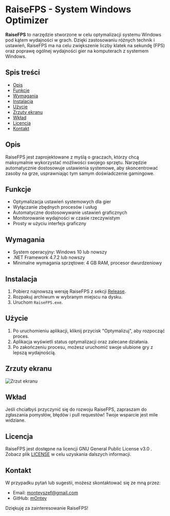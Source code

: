 # RaiseFPS - System Windows Optimizer

**RaiseFPS** to narzędzie stworzone w celu optymalizacji systemu Windows pod kątem wydajności w grach. Dzięki zastosowaniu różnych technik i ustawień, RaiseFPS ma na celu zwiększenie liczby klatek na sekundę (FPS) oraz poprawę ogólnej wydajności gier na komputerach z systemem Windows.

## Spis treści

- [Opis](#opis)
- [Funkcje](#funkcje)
- [Wymagania](#wymagania)
- [Instalacja](#instalacja)
- [Użycie](#użycie)
- [Zrzuty ekranu](#zrzuty-ekranu)
- [Wkład](#wkład)
- [Licencja](#licencja)
- [Kontakt](#kontakt)

## Opis

RaiseFPS jest zaprojektowane z myślą o graczach, którzy chcą maksymalnie wykorzystać możliwości swojego sprzętu. Narzędzie automatycznie dostosowuje ustawienia systemowe, aby skoncentrować zasoby na grze, usprawniając tym samym doświadczenie gamingowe.

## Funkcje

- Optymalizacja ustawień systemowych dla gier
- Wyłączanie zbędnych procesów i usług
- Automatyczne dostosowywanie ustawień graficznych
- Monitorowanie wydajności w czasie rzeczywistym
- Prosty w użyciu interfejs graficzny

## Wymagania

- System operacyjny: Windows 10 lub nowszy
- .NET Framework 4.7.2 lub nowszy
- Minimalne wymagania sprzętowe: 4 GB RAM, procesor dwurdzeniowy

## Instalacja

1. Pobierz najnowszą wersję RaiseFPS z sekcji [Release](https://github.com/mOnteySZEF/RaiseFPS/releases).
2. Rozpakuj archiwum w wybranym miejscu na dysku.
3. Uruchom `RaiseFPS.exe`.

## Użycie

1. Po uruchomieniu aplikacji, kliknij przycisk "Optymalizuj", aby rozpocząć proces.
2. Aplikacja wyświetli status optymalizacji oraz zalecane działania.
3. Po zakończeniu procesu, możesz uruchomić swoje ulubione gry z lepszą wydajnością.

## Zrzuty ekranu

![Zrzut ekranu](https://i.imgur.com/MJkTNm0.png)

## Wkład

Jeśli chciałbyś przyczynić się do rozwoju RaiseFPS, zapraszam do zgłaszania pomysłów, błędów i pull requestów! Twoje wsparcie jest mile widziane.

## Licencja

RaiseFPS jest dostępne na licencji GNU General Public License v3.0 . Zobacz plik [LICENSE](LICENSE) w celu uzyskania dalszych informacji.

## Kontakt

W przypadku pytań lub sugestii, możesz skontaktować się ze mną przez:

- Email: monteyszef@gmail.com
- GitHub: [mOntey](https://github.com/mOnteySZEF)

Dziękuję za zainteresowanie RaiseFPS!
